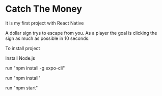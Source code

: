 # Catch The Money
It is my first project with React Native

A dollar sign trys to escape from you. As a player the goal is clicking the sign as much as possible in 10 seconds.

To install project

Install Node.js

run "npm install -g expo-cli"

run "npm install"

run "npm start"
